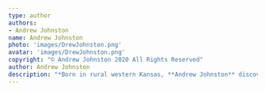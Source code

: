 ```yaml
---
type: author
authors:
- Andrew Johnston
name: Andrew Johnston
photo: 'images/DrewJohnston.png'
avatar: 'images/DrewJohnston.png'
copyright: "© Andrew Johnston 2020 All Rights Reserved"
author: Andrew Johnston
description: "*Born in rural western Kansas, **Andrew Johnston** discovered his Sinophilia while attending the University of Kansas. Subsequently, he has spent most of his adult life shuttling back and forth across the Pacific Ocean. He is currently based out of Hefei, Anhui province. He has published short fiction in* Nature: Futures, Electric Spec, Mythic *and the* Laughing at Shadows Anthology. *You can learn more about his projects at [findthefabulist.com](http://findthefabulist.com/).*"
---
```



